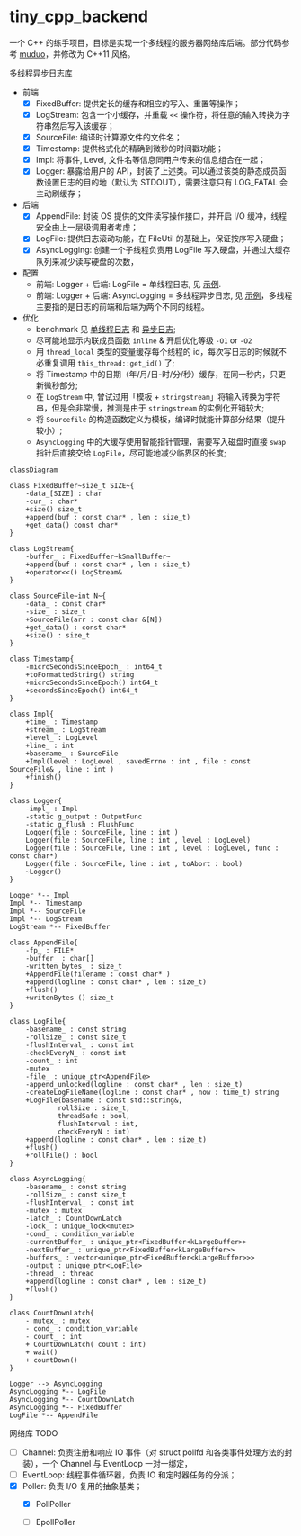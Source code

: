 # tiny_cpp_backend

一个 C++ 的练手项目，目标是实现一个多线程的服务器网络库后端。部分代码参考 [muduo](https://github.com/chenshuo/muduo)，并修改为 C++11 风格。

多线程异步日志库
- 前端
  - [x] FixedBuffer: 提供定长的缓存和相应的写入、重置等操作；
  - [x] LogStream: 包含一个小缓存，并重载 `<<` 操作符，将任意的输入转换为字符串然后写入该缓存；
  - [x] SourceFile: 编译时计算源文件的文件名；
  - [x] Timestamp: 提供格式化的精确到微秒的时间戳功能；
  - [x] Impl: 将事件, Level, 文件名等信息同用户传来的信息组合在一起；
  - [x] Logger: 暴露给用户的 API，封装了上述类。可以通过该类的静态成员函数设置日志的目的地（默认为 STDOUT），需要注意只有 LOG_FATAL 会主动刷缓存；
- 后端
  - [x] AppendFile: 封装 OS 提供的文件读写操作接口，并开启 I/O 缓冲，线程安全由上一层级调用者考虑；
  - [x] LogFile: 提供日志滚动功能，在 FileUtil 的基础上，保证按序写入硬盘；
  - [x] AsyncLogging: 创建一个子线程负责用 LogFile 写入硬盘，并通过大缓存队列来减少读写硬盘的次数，
- 配置
  - 前端: Logger + 后端: LogFile = 单线程日志, 见 [示例](./base/test/test_Logger_with_LogFile.cpp).
  - 前端: Logger + 后端: AsyncLogging = 多线程异步日志, 见 [示例](./base/test/test_Logger_with_Async.cpp)，多线程主要指的是日志的前端和后端为两个不同的线程。
- 优化
  - benchmark 见 [单线程日志](./base/test/bench_Logger_with_LogFile.cpp) 和 [异步日志](./base/test/bench_Logger_with_Async.cpp);
  - 尽可能地显示内联成员函数 `inline` & 开启优化等级 `-O1` or `-O2`
  - 用 `thread_local` 类型的变量缓存每个线程的 id，每次写日志的时候就不必重复调用 `this_thread::get_id()` 了;
  - 将 Timestamp 中的日期（年/月/日-时/分/秒）缓存，在同一秒内，只更新微秒部分;
  - 在 `LogStream` 中, 曾试过用「模板 + `stringstream`」将输入转换为字符串，但是会非常慢，推测是由于 `stringstream` 的实例化开销较大;
  - 将 `Sourcefile` 的构造函数定义为模板，编译时就能计算部分结果（提升较小）;
  - `AsyncLogging` 中的大缓存使用智能指针管理，需要写入磁盘时直接 `swap` 指针后直接交给 `LogFile`，尽可能地减少临界区的长度;

```mermaid
classDiagram

class FixedBuffer~size_t SIZE~{
    -data_[SIZE] : char
    -cur_ : char*
    +size() size_t
    +append(buf : const char* , len : size_t)
    +get_data() const char*
}

class LogStream{
    -buffer_ : FixedBuffer~kSmallBuffer~
    +append(buf : const char* , len : size_t)
    +operator<<() LogStream&
} 

class SourceFile~int N~{
    -data_ : const char*
    -size_ : size_t
    +SourceFile(arr : const char &[N])
    +get_data() : const char* 
    +size() : size_t
} 

class Timestamp{
    -microSecondsSinceEpoch_ : int64_t
    +toFormattedString() string
    +microSecondsSinceEpoch() int64_t
    +secondsSinceEpoch() int64_t
} 

class Impl{
    +time_ : Timestamp
    +stream_ : LogStream
    +level_ : LogLevel
    +line_ : int
    +basename_ : SourceFile
    +Impl(level : LogLevel , savedErrno : int , file : const SourceFile& , line : int )
    +finish()
} 

class Logger{
    -impl_ : Impl
    -static g_output : OutputFunc
    -static g_flush : FlushFunc
    Logger(file : SourceFile, line : int )
    Logger(file : SourceFile, line : int , level : LogLevel)
    Logger(file : SourceFile, line : int , level : LogLevel, func : const char*)
    Logger(file : SourceFile, line : int , toAbort : bool)
    ~Logger()
} 

Logger *-- Impl
Impl *-- Timestamp
Impl *-- SourceFile
Impl *-- LogStream
LogStream *-- FixedBuffer

class AppendFile{
    -fp_ : FILE* 
    -buffer_ : char[]
    -written_bytes_ : size_t
    +AppendFile(filename : const char* )
    +append(logline : const char* , len : size_t)
    +flush()
    +writenBytes () size_t
} 

class LogFile{
    -basename_ : const string
    -rollSize_ : const size_t
    -flushInterval_ : const int
    -checkEveryN_ : const int
    -count_ : int
    -mutex
    -file_ : unique_ptr<AppendFile>
    -append_unlocked(logline : const char* , len : size_t)
    -createLogFileName(logline : const char* , now : time_t) string
    +LogFile(basename : const std::string&, 
            rollSize : size_t,
            threadSafe : bool,
            flushInterval : int,
            checkEveryN : int)
    +append(logline : const char* , len : size_t)
    +flush()
    +rollFile() : bool
} 

class AsyncLogging{
    -basename_ : const string
    -rollSize_ : const size_t
    -flushInterval_ : const int
    -mutex : mutex
    -latch_ : CountDownLatch
    -lock_ : unique_lock<mutex>
    -cond_ : condition_variable
    -currentBuffer_ : unique_ptr<FixedBuffer<kLargeBuffer>>
    -nextBuffer_ : unique_ptr<FixedBuffer<kLargeBuffer>>
    -buffers_ : vector<unique_ptr<FixedBuffer<kLargeBuffer>>>
    -output : unique_ptr<LogFile> 
    -thread_ : thread
    +append(logline : const char* , len : size_t)
    +flush()
}

class CountDownLatch{
    - mutex_ : mutex
    - cond_ : condition_variable
    - count_ : int
    + CountDownLatch( count : int)
    + wait()
    + countDown()
}

Logger --> AsyncLogging
AsyncLogging *-- LogFile
AsyncLogging *-- CountDownLatch
AsyncLogging *-- FixedBuffer
LogFile *-- AppendFile
```

网络库 TODO
- [ ] Channel: 负责注册和响应 IO 事件（对 struct pollfd 和各类事件处理方法的封装），一个 Channel 与 EventLoop 一对一绑定，
- [ ] EventLoop: 线程事件循环器，负责 IO 和定时器任务的分派；
- [x] Poller: 负责 I/O 复用的抽象基类；
  - [x] PollPoller
  - [ ] EpollPoller

